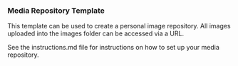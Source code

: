 ### Media Repository Template

This template can be used to create a personal image repository. All images uploaded into the images folder can be accessed via a URL.

See the instructions.md file for instructions on how to set up your media repository.
